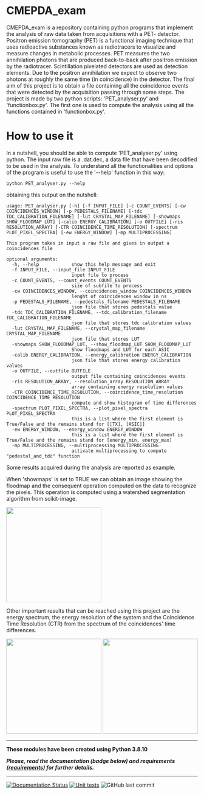 # CMEPDA_exam

CMEPDA_exam is a repository containing python programs that implement the analysis of raw data taken from acquisitions with a PET- detector. Positron emission tomography (PET) is a functional imaging technique that uses radioactive substances known as radiotracers to visualize and measure changes in metabolic processes. PET measures the two annihilation photons that are produced back-to-back after positron emission by the radiotracer. Scintillation pixelated detectors are used as detection elements. Due to the positron annihilation we expect to observe two photons at roughly the same time (in coincidence) in the detector. The final aim of this project is to obtain a file containing all the coincidence events that were detected by the acquisition passing through some steps. The project is made by two python scripts: 'PET_analyser.py' and 'functionbox.py'. The first one is used to compute the analysis using all the functions contained in 'functionbox.py'.

# How to use it
In a nutshell, you should be able to compute 'PET_analyser.py' using python. The input raw file is a .dat.dec, a data file that have been decodified to be used in the analysis. To understand all the functionalities and options of the program is useful to use the '--help' function in this way:

```
python PET_analyser.py --help
```

obtaining this output on the nutshell:

```
usage: PET_analyser.py [-h] [-f INPUT_FILE] [-c COUNT_EVENTS] [-cw COINCIDENCES_WINDOW] [-p PEDESTALS_FILENAME] [-tdc TDC_CALIBRATION_FILENAME] [-lut CRYSTAL_MAP_FILENAME] [-showmaps SHOW_FLOODMAP_LUT] [-calib ENERGY_CALIBRATION] [-o OUTFILE] [-ris RESOLUTION_ARRAY] [-CTR COINCIDENCE_TIME_RESOLUTION] [-spectrum PLOT_PIXEL_SPECTRA] [-ew ENERGY_WINDOW] [-mp MULTIPROCESSING]

This program takes in input a raw file and gives in output a coincidences file

optional arguments:
  -h, --help            show this help message and exit
  -f INPUT_FILE, --input_file INPUT_FILE
                        input file to process
  -c COUNT_EVENTS, --count_events COUNT_EVENTS
                        size of subfile to process
  -cw COINCIDENCES_WINDOW, --coincidences_window COINCIDENCES_WINDOW
                        lenght of coincidences window in ns
  -p PEDESTALS_FILENAME, --pedestals_filename PEDESTALS_FILENAME
                        json file that stores pedestals value
  -tdc TDC_CALIBRATION_FILENAME, --tdc_calibration_filename TDC_CALIBRATION_FILENAME
                        json file that stores tdc calibration values
  -lut CRYSTAL_MAP_FILENAME, --crystal_map_filename CRYSTAL_MAP_FILENAME
                        json file that stores LUT
  -showmaps SHOW_FLOODMAP_LUT, --show_floodmap_LUT SHOW_FLOODMAP_LUT
                        Show floodmaps and LUT for each ASIC
  -calib ENERGY_CALIBRATION, --energy_calibration ENERGY_CALIBRATION
                        json file that stores energy calibration values
  -o OUTFILE, --outfile OUTFILE
                        output file containing coincidences events
  -ris RESOLUTION_ARRAY, --resolution_array RESOLUTION_ARRAY
                        array containing energy resolution values
  -CTR COINCIDENCE_TIME_RESOLUTION, --coincidence_time_resolution COINCIDENCE_TIME_RESOLUTION
                        compute and show histogram of time differences
  -spectrum PLOT_PIXEL_SPECTRA, --plot_pixel_spectra PLOT_PIXEL_SPECTRA
                        this is a list where the first element is True/False and the remains stand for [[TX], [ASIC]]
  -ew ENERGY_WINDOW, --energy_window ENERGY_WINDOW
                        this is a list where the first element is True/False and the remains stand for [energy_min, energy_max]
  -mp MULTIPROCESSING, --multiprocessing MULTIPROCESSING
                        activate multiprocessing to compute "pedestal_and_tdc" function
```

Some results acquired during the analysis are reported as example.

When 'showmaps' is set to TRUE we can obtain an image showing the floodmap and the consequent operation computed on the data to recognize the pixels. This operation is computed using a watershed segmentation algorithm from scikit-image.

<img src="https://github.com/RebeccaAnzalone/CMEPDA_exam/IMAGES_readme/tx13asic11.png" height="250" width="250">

Other important results that can be reached using this project are the energy spectrum, the energy resolution of the system and the Coincidence Time Resolution (CTR) from the spectrum of the coincidences' time differences.

<img src="https://github.com/RebeccaAnzalone/CMEPDA_exam/IMAGES_readme/energy.png" height="250" width="250">

<img src="https://github.com/RebeccaAnzalone/CMEPDA_exam/IMAGES_readme/CTR.png" height="250" width="250">

---

**These modules have been created using Python 3.8.10**

***Please, read the documentation (badge below) and requirements ([requirements](https://github.com/RebeccaAnzalone/CMEPDA_exam/requirements.txt)) for further details.***

---

[![Documentation Status](https://readthedocs.org/projects/pet-data-analysis/badge/?version=latest)](https://pet-data-analysis.readthedocs.io/en/latest/?badge=latest)
[![Unit tests](https://github.com/RebeccaAnzalone/CMEPDA_exam/actions/workflows/unittests.yml/badge.svg)](https://github.com/RebeccaAnzalone/CMEPDA_exam/actions/workflows/tests.yml)
![GitHub last commit](https://img.shields.io/github/last-commit/RebeccaAnzalone/CMEPDA_exam)
